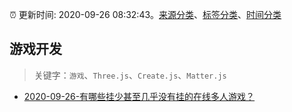 :alarm_clock: 更新时间: 2020-09-26 08:32:43。[来源分类](../README.md)、[标签分类](../TAGS.md)、[时间分类](../TIMELINE.md)

## 游戏开发


> 关键字：`游戏`、`Three.js`、`Create.js`、`Matter.js`



- [2020-09-26-有哪些挂少甚至几乎没有挂的在线多人游戏？](https://www.v2ex.com/t/710671) 